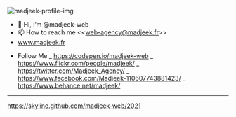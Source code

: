 ![madjeek-profile-img](https://user-images.githubusercontent.com/83957788/168566487-bb8996b8-fa25-4d9f-97b6-f782f39e6522.jpg)


- 👋 Hi, I’m @madjeek-web
- 📫 How to reach me <<<web-agency@madjeek.fr>>>
- www.madjeek.fr


+ Follow Me
_
https://codepen.io/madjeek-web
_
https://www.flickr.com/people/madjeek/
_
https://twitter.com/Madjeek_Agency/
_
https://www.facebook.com/Madjeek-110607743881423/
_
https://www.behance.net/madjeek/

_____
https://skyline.github.com/madjeek-web/2021
<!---
madjeek-web/madjeek-web is a ✨ special ✨ repository because its `README.md` (this file) appears on your GitHub profile.
You can click the Preview link to take a look at your changes.
--->
